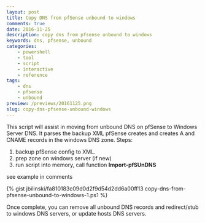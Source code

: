 ```yaml
---
layout: post
title: Copy DNS from pfSense unbound to windows
comments: true
date: 2016-11-25
description: copy dns from pfsense unbound to windows
keywords: dns, pfsense, unbound
categories:
    - powershell
    - tool
    - script
    - interactive
    - reference
tags:
    - dns
    - pfsense
    - unbound
preview: /previews/20161125.png
slug: copy-dns-pfsense-unbound-windows
---
```


This script will assist in moving from unbound DNS on pfSense to Windows Server DNS. It parses the backup XML pfSense creates and creates A and CNAME records in the windows DNS zone.
Steps:

1. backup pfSense config to XML.
2. prep zone on windows server (if new)
3. run script into memory, call function **Import-pfSUnDNS** 

see example in comments

{% gist jbilinski/fa810183c09d0d2f9d54d2dd6a00ff13 copy-dns-from-pfsense-unbound-to-windows-1.ps1 %}

Once complete, you can remove all unbound DNS records and redirect/stub to windows DNS servers, or update hosts DNS servers.

